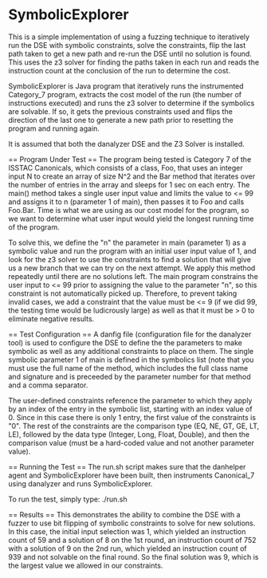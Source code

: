 # SymbolicExplorer

This is a simple implementation of using a fuzzing technique to iteratively run the DSE with symbolic constraints, solve the constraints, flip the last path taken to get a new path and re-run the DSE until no solution is found.
This uses the z3 solver for finding the paths taken in each run and reads the instruction count at the conclusion of the run to determine the cost.

SymbolicExplorer is Java program that iteratively runs the instrumented Category_7 program, extracts the cost model of the run (the number of instructions executed) and runs the z3 solver to determine if the symbolics are solvable.
If so, it gets the previous constraints used and flips the direction of the last one to generate a new path prior to resetting the program and running again.

It is assumed that both the danalyzer DSE and the Z3 Solver is installed.

== Program Under Test ==
The program being tested is Category 7 of the ISSTAC Canonicals, which consists of a class, Foo, that uses an integer input N to create an array of size N^2 and the Bar method that iterates over the number of entries in the array and sleeps for 1 sec on each entry. The main() method takes a single user input value and limits the value to <= 99 and assigns it to n (parameter 1 of main), then passes it to Foo and calls Foo.Bar. Time is what we are using as our cost model for the program, so we want to determine what user input would yield the longest running time of the program.

To solve this, we define the "n" the parameter in main (parameter 1) as a symbolic value and run the program with an initial user input value of 1, and look for the z3 solver to use the constraints to find a solution that will give us a new branch that we can try on the next attempt. We apply this method repeatedly until there are no solutions left. The main program constrains the user input to <= 99 prior to assigning the value to the parameter "n", so this constraint is not automatically picked up. Therefore, to prevent taking invalid cases, we add a constraint that the value must be <= 9 (if we did 99, the testing time would be ludicrously large) as well as that it must be > 0 to eliminate negative results.

== Test Configuration ==
A danfig file (configuration file for the danalyzer tool) is used to configure the DSE to define the the parameters to make symbolic as well as any additional constraints to place on them. The single symbolic parameter 1 of main is defined in the symbolics list (note that you must use the full name of the method, which includes the full class name and signature and is preceeded by the parameter number for that method and a comma separator.

The user-defined constraints reference the parameter to which they apply by an index of the entry in the symbolic list, starting with an index value of 0. Since in this case there is only 1 entry, the first value of the constraints is "0". The rest of the constraints are the comparison type (EQ, NE, GT, GE, LT, LE), followed by the data type (Integer, Long, Float, Double), and then the comparison value (must be a hard-coded value and not another parameter value).

== Running the Test ==
The run.sh script makes sure that the danhelper agent and SymbolicExplorer have been built, then instruments Canonical_7 using danalyzer and runs SymbolicExplorer.

To run the test, simply type:   ./run.sh

== Results ==
This demonstrates the ability to combine the DSE with a fuzzer to use bit flipping of symbolic constraints to solve for new solutions.
In this case, the initial input selection was 1, which yielded an instruction count of 59 and a solution of 8 on the 1st round, an instruction count of 752 with a solution of 9 on the 2nd run, which yielded an instruction count of 939 and not solvable on the final round.
So the final solution was 9, which is the largest value we allowed in our constraints.

